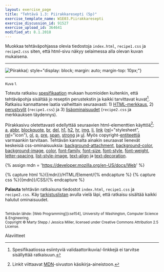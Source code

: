```yaml
---
layout: exercise_page
title: "Tehtävä 1.3: Piirakkaresepti (5p)"
exercise_template_name: W1E03.Piirakkaresepti
exercise_discussion_id: 91527
exercise_upload_id: 364641
modified_at: 8.1.2018
---
```


Muokkaa tehtäväpohjassa olevia tiedostoja `index.html`, `recipe1.css` ja `recipe2.css` siten, että html-sivu näkyy selaimessa alla olevan kuvan mukaisena.

---

![Piirakka](../img/piirakka.jpg "Piirakka"){: style="display: block; margin: auto; margin-top: 10px;"}

---
<small>Kuva 1.</small>

Toteuta ratkaisu [spesifikaation][speksi] mukaan huomioiden kuitenkin, että tehtäväpohja sisältää jo reseptin perustekstin ja kaikki tarvittavat kuvat[^1]. Ratkaisu kannattanee laatia vaiheittain seuraavasti: 1) [HTML-merkkaus][vaihe1], 2) [perustyylit][vaihe2] (`recipe1.css`) ja 3) [lisäominaisuudet][vaihe3] (`recipe2.css` ja merkkauksen täydennys).

[^1]: Spesifikaatiossa esiintyviä validaattorikuvia/-linkkejä ei tarvitse sisällyttää ratkaisuun.

[speksi]: https://moodle2.tut.fi/mod/resource/view.php?id=315259
[vaihe0]: https://moodle2.tut.fi/mod/resource/view.php?id=315260
[vaihe1]: https://moodle2.tut.fi/mod/resource/view.php?id=315261
[vaihe2]: https://moodle2.tut.fi/mod/resource/view.php?id=315262
[vaihe3]: https://moodle2.tut.fi/mod/resource/view.php?id=315263
[tsekki]: https://moodle2.tut.fi/mod/resource/view.php?id=315264


[speksi]: https://moodle2.tut.fi/mod/resource/view.php?id=361257
[vaihe0]: https://moodle2.tut.fi/mod/resource/view.php?id=361258
[vaihe1]: https://moodle2.tut.fi/mod/resource/view.php?id=361259
[vaihe2]: https://moodle2.tut.fi/mod/resource/view.php?id=361260
[vaihe3]: https://moodle2.tut.fi/mod/resource/view.php?id=361261
[tsekki]: https://moodle2.tut.fi/mod/resource/view.php?id=361262


Piirakkasivu oletettavasti edellyttää seuraavien html-elementtien käyttöä[^2]:  [a][a], [abbr][abbr], [blockquote][blockquote], [br][br], [del], [h1][h1], [h2], [hr][hr], [img][img], [li][li], [link][link] ([rel][rel]="stylesheet", [rel][rel]="icon"), [ol][ol], [p], [pre], [span][span], [strong][strong] ja [ul][ul]. Myös copyright-[entiteettiä][ent] varmaankin tarvitaan. Tehtävän kannalta ainakin seuraavat lienevät keskeisiä css-ominaisuuksia: [background-attachment][background-attachment], [background-color][background-color], [background-image][background-image], [color][color], [font-family][font-family], [font-size][font-size], [font-style][font-style], [font-weight][font-weight], [letter-spacing][letter-spacing], [list-style-image][list-style-image], [text-align][text-align] ja [text-decoration][text-decoration].

[^2]: Linkit viittaavat [MDN][MDN]-sivuston käsikirja-aineistoon.

{% assign mdn = 'https://developer.mozilla.org/en-US/docs/Web' %}

{% capture html %}{{mdn}}/HTML/Element/{% endcapture %}
{% capture css  %}{{mdn}}/CSS/{% endcapture %}

[MDN]:        {{mdn}}

[a]:          {{html}}a
[abbr]:       {{html}}abbr
[blockquote]: {{html}}blockquote
[br]:         {{html}}br
[del]:        {{html}}del
[h1]:         {{html}}h1
[h2]:         {{html}}h2
[hr]:         {{html}}hr
[img]:        {{html}}img
[li]:         {{html}}li
[link]:       {{html}}link
[rel]:        {{mdn}}/HTML/Link_types
[ol]:         {{html}}ol
[p]:          {{html}}p
[pre]:        {{html}}pre
[span]:       {{html}}span
[strong]:     {{html}}strong
[ul]:         {{html}}ul

[ent]: https://dev.w3.org/html5/html-author/charref

[background-attachment]:  {{css}}background-attachment
[background-color]:       {{css}}background-color
[background-image]:       {{css}}background-image
[color]:                  {{css}}color
[font-family]:            {{css}}font-family
[font-size]:              {{css}}font-size
[font-style]:             {{css}}font-style
[font-weight]:            {{css}}font-weight
[letter-spacing]:         {{css}}letter-spacing
[list-style-image]:       {{css}}list-style-image
[text-align]:             {{css}}text-align
[text-decoration]:        {{css}}text-decoration


**Palauta** tehtävän ratkaisuna tiedostot `index.html`, `recipe1.css` ja `recipe2.css`. Käy [tarkistuslistan][tsekki] avulla vielä läpi, että ratkaisu sisältää kaikki halutut ominaisuudet.


<br/>

<small>
Tehtävän lähde: [Web Programming][cse154], University of Washington,
Computer Science & Engineering.<br/>
Copyright © Marty Stepp / Jessica Miller, licensed under Creative Commons Attribution 2.5 License.
</small>

[cse154]:https://courses.cs.washington.edu/courses/cse154/

Alaviitteet
